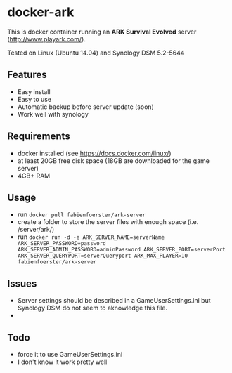 # docker-ark 
This is docker container running an **ARK Survival Evolved** server (http://www.playark.com/).

Tested on Linux (Ubuntu 14.04)  and Synology DSM 5.2-5644
## Features

- Easy install
- Easy to use
- Automatic backup before server update (soon)
- Work well with synology
## Requirements
- docker installed (see https://docs.docker.com/linux/)
- at least 20GB free disk space (18GB are downloaded for the game server)
- 4GB+ RAM
## Usage
- run ``docker pull fabienfoerster/ark-server``
- create a folder to store the server files with enough space (i.e. /server/ark/)
- run ``docker run -d -e ARK_SERVER_NAME=serverName ARK_SERVER_PASSWORD=password ARK_SERVER_ADMIN_PASSWORD=adminPassword ARK_SERVER_PORT=serverPort ARK_SERVER_QUERYPORT=serverQueryport ARK_MAX_PLAYER=10 fabienfoerster/ark-server``

## Issues
- Server settings should be described in a GameUserSettings.ini but Synology DSM do not seem to aknowledge this file.
- 
## Todo
- force it to use GameUserSettings.ini
- I don't know it work pretty well

